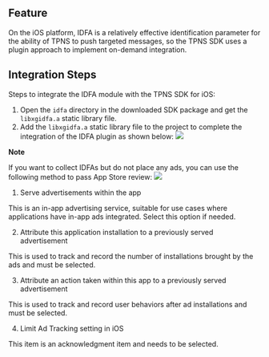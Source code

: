 

## Feature
On the iOS platform, IDFA is a relatively effective identification parameter for the ability of TPNS to push targeted messages, so the TPNS SDK uses a plugin approach to implement on-demand integration.

## Integration Steps

Steps to integrate the IDFA module with the TPNS SDK for iOS:
1. Open the `idfa` directory in the downloaded SDK package and get the `libxgidfa.a` static library file.
2. Add the `libxgidfa.a` static library file to the project to complete the integration of the IDFA plugin as shown below:
![](https://main.qcloudimg.com/raw/72be25d88cf59ef62827dea69acd04f8.png)

**Note**

If you want to collect IDFAs but do not place any ads, you can use the following method to pass App Store review:
![](http://docs.developer.qq.com/mta/assets/用户画像.png)

1. Serve advertisements within the app

This is an in-app advertising service, suitable for use cases where applications have in-app ads integrated. Select this option if needed.

2. Attribute this application installation to a previously served advertisement

This is used to track and record the number of installations brought by the ads and must be selected.

3. Attribute an action taken within this app to a previously served advertisement

This is used to track and record user behaviors after ad installations and must be selected.

4. Limit Ad Tracking setting in iOS

This item is an acknowledgment item and needs to be selected.






